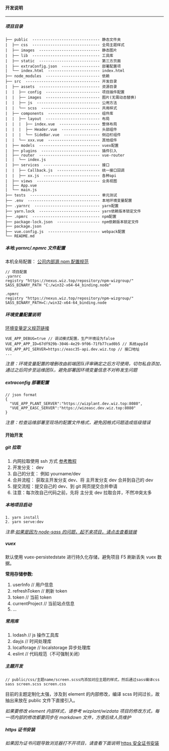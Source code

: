 #### 开发说明

---

##### 项目目录

```
├── public  ------------------------------ 静态文件夹
|  ├── css  ------------------------------ 全局主题样式
|  ├── images  --------------------------- 静态图片
|  ├── lib  ------------------------------ 工具库
|  ├── static  --------------------------- 第三方页面
|  ├── extraConfig.json  ----------------- 部署配置项
|  └── index.html  ----------------------- index.html
├── node_modules  ------------------------ 依赖
├── src  --------------------------------- 开发目录
|  ├── assets  --------------------------- 资源目录
|  |  ├── config  ------------------------ 项目插件配置
|  |  ├── images  ------------------------ 图片(无需动态替换)
|  |  ├── js  ---------------------------- 公用方法
|  |  └── scss  -------------------------- 共用样式
|  ├── components  ----------------------- 组件库
|  |  ├── layout  ------------------------ 布局
|  |  |  ├── index.vue  ------------------ 整体布局
|  |  |  ├── Header.vue  ----------------- 头部组件
|  |  |  └── SideBar.vue  ---------------- 侧边栏组件
|  |  └── xxx.vue  ----------------------- 其他组件
|  ├── models  --------------------------- vuex配置
|  ├── plugins  -------------------------- 插件引入
|  ├── router  --------------------------- vue-router
|  |  └── index.js
|  ├── services  ------------------------- 接口
|  |  ├── Callback.js  ------------------- 统一接口回调
|  |  ├── xx.js  ------------------------- 各种api
|  ├── views  ---------------------------- 业务视图
|  ├── App.vue
|  └── main.js
├── tests  ------------------------------- 单元测试
├── .env  -------------------------------- 本地环境变量配置
├── .yarnrc  ----------------------------- yarn配置
├── yarn.lock  --------------------------- yarn依赖版本锁定文件
├── .npmrc  ------------------------------ npm配置
├── package-lock.json  ------------------- npm依赖版本锁定文件
├── package.json
├── vue.config.js  ----------------------- webpack配置
└── README.md
```

##### 本地.yarnrc/.npmrc 文件配置

本机全局配置：
[公司内部源 npm 配置规范](https://www.tapd.cn/37492354/markdown_wikis/?#1137492354001001470)

```
// 项目配置
.yarnrc
registry "https://nexus.wiz.top/repository/npm-wizgroup/"
SASS_BINARY_PATH "C:/win32-x64-64_binding.node"

.npmrc
registry "https://nexus.wiz.top/repository/npm-wizgroup/"
SASS_BINARY_PATH=C:/win32-x64-64_binding.node

```

##### 环境变量配置说明

[环境变量定义规范链接](https://www.tapd.cn/37492354/markdown_wikis/?#1137492354001002072)

```
VUE_APP_DEBUG=true // 调试模式配置，生产环境设为false
VUE_APP_APP_ID=67df929b-3046-4e29-9f06-71fb77cad0b5 // 系统appId
VUE_APP_API_SERVER=https://easc35-api.dev.wiz.top // 接口地址
...
```

_注意：环境变量配置的增删改由前端团队评审确定之后方可使用，切勿私自添加，通过之后同步至运维团队，避免部署因环境变量信息不对称发生问题_

##### extraconfig 部署配置

```
// json format
{
  "VUE_APP_PLANT_SERVER":"https://wizplant.dev.wiz.top:8080",
  "VUE_APP_EASC_SERVER":"https://wizeasc.dev.wiz.top:8080"
}
```

_注意：检查运维部署至现场的配置文件格式，避免因格式问题造成低级错误_

#### 开始开发

##### git 拉取

1. 内网拉取使用 ssh 方式 [参考教程](https://www.tapd.cn/37492354/markdown_wikis/?#1137492354001002104)
2. 开发分支： dev
3. 自己的分支： 例如 yourname/dev
4. 合并流程： 获取主开发分支 dev、将 主开发分支 dev 合并到自己的 dev
5. 提交流程：提交自己的 dev、到 git 网页提交合并申请
6. 注意：每次改自己代码之前，先将 主分支 dev 拉取合并，不然冲突太多

##### 本地项目启动

```
1. yarn install
2. yarn serve:dev
```

_注意:[如果是因为 node-sass 的问题，起不来项目，请点击查看链接](https://www.tapd.cn/37492354/prong/stories/view/1137492354001031927?url_cache_key=9abefd2f6a44bfceebab4f3b8558d2a8&action_entry_type=story_tree_list)_

##### vuex

默认使用 vuex-persistedstate 进行持久化存储，避免项目 F5 刷新丢失 vuex 数据。

**常用存储参数:**

1. userInfo // 用户信息
2. refreshToken // 刷新 token
3. token // 当前 token
4. currentProject // 当前站点信息
5. ...

##### 常用库

1. lodash // js 操作工具库
2. dayjs // 时间处理库
3. localforage // localstorage 异步处理库
4. eslint // 代码规范（不可强制关闭）

##### 主题开发

```
// public/css/主题name/screen.scss内添加对应主题的样式，然后通过sass编译css
sass screen.scss screen.css
```

目前的主题定制化太强，涉及到 element 的内部修改，编译 scss 时间过长，故抽出来放在 public 文件下直接引入。

_如果要修改 element 内部样式，请参考 wizplant/wizdata 项目的修改方式，每一项内部的修改都要同步在 markdown 文件，方便后续人员维护_

##### https 证书安装

_如果因为证书问题导致浏览器打不开项目，请查看下面说明_
[https 安全证书安装](https://www.tapd.cn/37492354/ma4rkdown_wikis/?#1137492354001001505)
